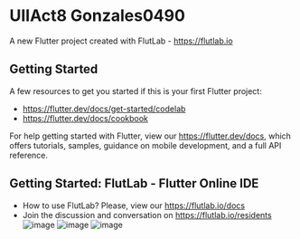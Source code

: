 # UIIAct8 Gonzales0490

A new Flutter project created with FlutLab - https://flutlab.io

## Getting Started

A few resources to get you started if this is your first Flutter project:

- https://flutter.dev/docs/get-started/codelab
- https://flutter.dev/docs/cookbook

For help getting started with Flutter, view our
https://flutter.dev/docs, which offers tutorials,
samples, guidance on mobile development, and a full API reference.

## Getting Started: FlutLab - Flutter Online IDE

- How to use FlutLab? Please, view our https://flutlab.io/docs
- Join the discussion and conversation on https://flutlab.io/residents
![image](https://github.com/LGonzalezMendoza/UII-Act8/assets/143547970/f0fef505-fe6f-4464-841a-2d3bbd430444)
![image](https://github.com/LGonzalezMendoza/UII-Act8/assets/143547970/286b6934-9420-43da-93cc-068af28c952f)
![image](https://github.com/LGonzalezMendoza/UII-Act8/assets/143547970/47b5d78a-08ae-46e9-8dad-8018b5ffb981)
